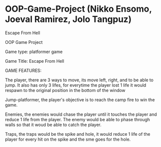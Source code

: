 # OOP-Game-Project (Nikko Ensomo, Joeval Ramirez, Jolo Tangpuz)
Escape From Hell 


OOP Game Project

Game type: platformer game

Game Title: Escape From Hell

GAME FEATURES:

The player, there are 3 ways to move, its move left, right, and to be able to jump. It also has only 3 lifes, for everytime the player lost 1 life it would respawn to the original position in the bottom of the window

Jump-platformer, the player's objective is to reach the camp fire to win the game. 

Enemies, the enemies would chase the player until it touches the player and reduce 1 life from the player. The enemy would be able to phase through walls so that it woud be able to catch the player.

Traps, the traps would be the spike and hole, it would reduce 1 life of the player for every hit on the spike and the sme goes for the hole.
